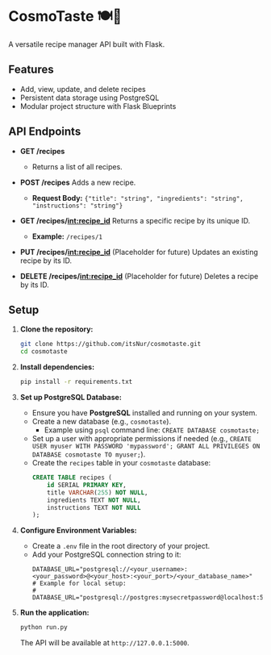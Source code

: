 # CosmoTaste 🍽️🌌

A versatile recipe manager API built with Flask.

## Features

- Add, view, update, and delete recipes
- Persistent data storage using PostgreSQL
- Modular project structure with Flask Blueprints

## API Endpoints

* **GET /recipes**
    * Returns a list of all recipes.

* **POST /recipes**
    Adds a new recipe.
    * **Request Body:** `{"title": "string", "ingredients": "string", "instructions": "string"}`

* **GET /recipes/<int:recipe_id>**
    Returns a specific recipe by its unique ID.
    * **Example:** `/recipes/1`

* **PUT /recipes/<int:recipe_id>** (Placeholder for future)
    Updates an existing recipe by its ID.

* **DELETE /recipes/<int:recipe_id>** (Placeholder for future)
    Deletes a recipe by its ID.

## Setup
1.  **Clone the repository:**
    ```bash
    git clone https://github.com/itsNur/cosmotaste.git
    cd cosmotaste
    ```

2.  **Install dependencies:**
    ```bash
    pip install -r requirements.txt
    ```

3.  **Set up PostgreSQL Database:**
    * Ensure you have **PostgreSQL** installed and running on your system.
    * Create a new database (e.g., `cosmotaste`).
        * Example using `psql` command line: `CREATE DATABASE cosmotaste;`
    * Set up a user with appropriate permissions if needed (e.g., `CREATE USER myuser WITH PASSWORD 'mypassword'; GRANT ALL PRIVILEGES ON DATABASE cosmotaste TO myuser;`).
    * Create the `recipes` table in your `cosmotaste` database:
        ```sql
        CREATE TABLE recipes (
            id SERIAL PRIMARY KEY,
            title VARCHAR(255) NOT NULL,
            ingredients TEXT NOT NULL,
            instructions TEXT NOT NULL
        );
        ```

4.  **Configure Environment Variables:**
    * Create a `.env` file in the root directory of your project.
    * Add your PostgreSQL connection string to it:
        ```
        DATABASE_URL="postgresql://<your_username>:<your_password>@<your_host>:<your_port>/<your_database_name>"
        # Example for local setup:
        # DATABASE_URL="postgresql://postgres:mysecretpassword@localhost:5432/cosmotaste"
        ```

5.  **Run the application:**
    ```bash
    python run.py
    ```
    The API will be available at `http://127.0.0.1:5000`.
